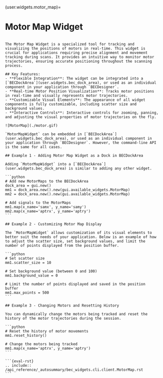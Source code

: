 (user.widgets.motor_map)=

# Motor Map Widget

````{tab} Overview

The Motor Map Widget is a specialized tool for tracking and visualizing the positions of motors in real-time. This widget is crucial for applications requiring precise alignment and movement tracking during scans. It provides an intuitive way to monitor motor trajectories, ensuring accurate positioning throughout the scanning process.

## Key Features:
- **Flexible Integration**: The widget can be integrated into a [`BECDockArea`](user.widgets.bec_dock_area), or used as an individual component in your application through `BECDesigner`.
- **Real-time Motor Position Visualization**: Tracks motor positions in real-time and visually represents motor trajectories.
- **Customizable Visual Elements**: The appearance of all widget components is fully customizable, including scatter size and background values.
- **Interactive Controls**: Interactive controls for zooming, panning, and adjusting the visual properties of motor trajectories on the fly.

![MotorMap](./motor.gif)
````

````{tab} Examples CLI
`MotorMapWidget` can be embedded in [`BECDockArea`](user.widgets.bec_dock_area), or used as an individual component in your application through `BECDesigner`. However, the command-line API is the same for all cases.

## Example 1 - Adding Motor Map Widget as a Dock in BECDockArea

Adding `MotorMapWidget` into a [`BECDockArea`](user.widgets.bec_dock_area) is similar to adding any other widget.

```python
# Add new MotorMaps to the BECDockArea
dock_area = gui.new()
mm1 = dock_area.new().new(gui.available_widgets.MotorMap)
mm2 = dock_area.new().new(gui.available_widgets.MotorMap)

# Add signals to the MotorMaps
mm1.map(x_name='samx', y_name='samy')
mm2.map(x_name='aptrx', y_name='aptry')
```

## Example 2 - Customizing Motor Map Display

The `MotorMapWidget` allows customization of its visual elements to better suit the needs of your application. Below is an example of how to adjust the scatter size, set background values, and limit the number of points displayed from the position buffer.

```python
# Set scatter size
mm1.scatter_size = 10

# Set background value (between 0 and 100)
mm1.background_value = 0

# Limit the number of points displayed and saved in the position buffer
mm1.max_points = 500
```

## Example 3 - Changing Motors and Resetting History

You can dynamically change the motors being tracked and reset the history of the motor trajectories during the session.

```python
# Reset the history of motor movements
mm1.reset_history()

# Change the motors being tracked
mm1.map(x_name='aptrx', y_name='aptry')
```
````

````{tab} API
```{eval-rst}  
.. include:: /api_reference/_autosummary/bec_widgets.cli.client.MotorMap.rst
```
````
